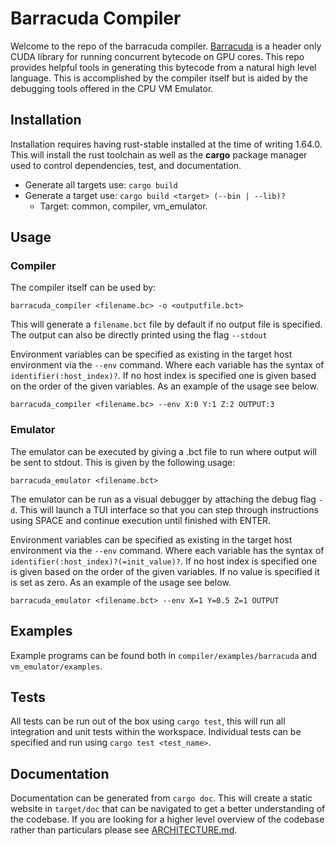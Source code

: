 # Barracuda Compiler
Welcome to the repo of the barracuda compiler. [Barracuda]() is a header only CUDA library for running concurrent bytecode 
on GPU cores. This repo provides helpful tools in generating this bytecode from a natural high level language. This is
accomplished by the compiler itself but is aided by the debugging tools offered in the CPU VM Emulator.

## Installation
Installation requires having rust-stable installed at the time of writing 1.64.0. This will install the rust toolchain 
as well as the **cargo** package manager used to control dependencies, test, and documentation.

+ Generate all targets use: `cargo build`
+ Generate a target use: `cargo build <target> (--bin | --lib)?`
    + Target: common, compiler, vm_emulator.

    
## Usage

### Compiler
The compiler itself can be used by:

`barracuda_compiler <filename.bc> -o <outputfile.bct>`

This will generate a `filename.bct` file by default if no output file is specified. The output can 
also be directly printed using the flag `--stdout`

Environment variables can be specified as existing in the target host environment via the `--env` command. Where each 
variable has the syntax of `identifier(:host_index)?`. If no host index is specified one is given based on the order
of the given variables. As an example of the usage see below.

`barracuda_compiler <filename.bc> --env X:0 Y:1 Z:2 OUTPUT:3`

### Emulator
The emulator can be executed by giving a .bct file to run where output will be sent to stdout. This is given by 
the following usage:

`barracuda_emulator <filename.bct>`

The emulator can be run as a visual debugger by attaching the debug flag `-d`. This will launch a TUI interface so that 
you can step through instructions using SPACE and continue execution until finished with ENTER.

Environment variables can be specified as existing in the target host environment via the `--env` command. Where each
variable has the syntax of `identifier(:host_index)?(=init_value)?`. If no host index is specified one is given based on the order
of the given variables. If no value is specified it is set as zero. As an example of the usage see below.

`barracuda_emulator <filename.bct> --env X=1 Y=0.5 Z=1 OUTPUT`

## Examples
Example programs can be found both in `compiler/examples/barracuda` and `vm_emulator/examples`.

## Tests
All tests can be run out of the box using `cargo test`, this will run all integration and unit tests within the workspace.
Individual tests can be specified and run using `cargo test <test_name>`.

## Documentation
Documentation can be generated from `cargo doc`. This will create a static website in `target/doc` that can be
navigated to get a better understanding of the codebase. If you are looking for a higher level overview of the
codebase rather than particulars please see [ARCHITECTURE.md](ARCHITECTURE.md).
